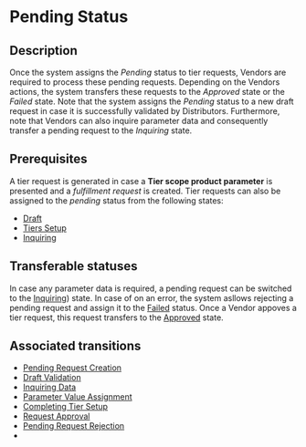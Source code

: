 # Pending Status
## Description
Once the system assigns the *Pending* status to tier requests, Vendors are required to process these pending requests. Depending on the Vendors actions, the system transfers these requests to the *Approved* state or the *Failed* state. Note that the system assigns the *Pending* status to a new draft request in case it is successfully validated by Distributors. Furthermore, note that Vendors can also inquire parameter data and consequently transfer a pending request to the *Inquiring* state.

## Prerequisites
A tier request is generated in case a **Tier scope product parameter** is presented and a *fulfillment request* is created. Tier requests can also be assigned to the *pending* status from the following states:

* [Draft](s-a-draft.html)
* [Tiers Setup](s-c-tiers-setup.html)
* [Inquiring](s-d-inquiring.html)
## Transferable statuses
In case any parameter data is required, a pending request can be switched to the [Inquiring](s-d-inquiring.html)) state.
In case of on an error, the system asllows rejecting a pending request and assign it to the [Failed](s-f-failed.html) status.
Once a Vendor appoves a tier request, this request transfers to the [Approved](s-e-approved.html) state.
## Associated transitions
* [Pending Request Creation](t-2-new-pending.html)
* [Draft Validation](t-4-draft-pending.html)
* [Inquiring Data](t-5-pend-inquiring.html)
* [Parameter Value Assignment](t-6-inq-pending.html) 
* [Completing Tier Setup](t-8-tier-pending.html)
* [Request Approval](t-14-pend-approved.html)
* [Pending Request Rejection](t-15-pend-failed.html)
* 
